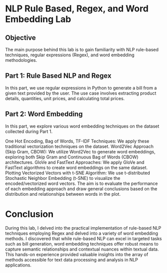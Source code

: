 
# NLP Rule Based, Regex, and Word Embedding Lab
## Objective
The main purpose behind this lab is to gain familiarity with NLP rule-based techniques, regular expressions (Regex), and word embedding methodologies.

## Part 1: Rule Based NLP and Regex
In this part, we use regular expressions in Python to generate a bill from a given text provided by the user. The use case involves extracting product details, quantities, unit prices, and calculating total prices.
## Part 2: Word Embedding
In this part, we explore various word embedding techniques on the dataset collected during Part 1.

One Hot Encoding, Bag of Words, TF-IDF Techniques: We apply these traditional vectorization techniques on the dataset.
Word2Vec Approach (Skip Gram, CBOW): We utilize Word2Vec to generate word embeddings, exploring both Skip Gram and Continuous Bag of Words (CBOW) architectures.
GloVe and FastText Approaches: We apply GloVe and FastText algorithms to create word embeddings on the same dataset.
Plotting Vectorized Vectors with t-SNE Algorithm: We use t-distributed Stochastic Neighbor Embedding (t-SNE) to visualize the encoded/vectorized word vectors. The aim is to evaluate the performance of each embedding approach and draw general conclusions based on the distribution and relationships between words in the plot.
# Conclusion
During this lab, I delved into the practical implementation of rule-based NLP techniques employing Regex and delved into a variety of word embedding methods. I discovered that while rule-based NLP can excel in targeted tasks such as bill generation, word embedding techniques offer robust means to capture semantic relationships and contextual nuances within textual data. This hands-on experience provided valuable insights into the array of methods accessible for text data processing and analysis in NLP applications.

